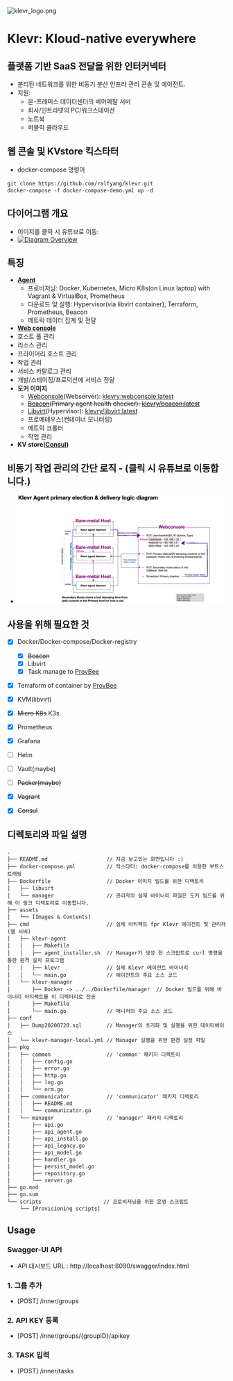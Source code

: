 ![klevr_logo.png](https://raw.githubusercontent.com/Klevry/klevr/master/assets/klevr_logo.png)
# Klevr: Kloud-native everywhere
## 플랫폼 기반 SaaS 전달을 위한 인터커넥터
 * 분리된 네트워크를 위한 비동기 분산 인프라 관리 콘솔 및 에이전트.
 * 지원:
   * 온-프레미스 데이터센터의 베어메탈 서버
   * 회사/인트라넷의 PC/워크스테이션
   * 노트북
   * 퍼블릭 클라우드

## 웹 콘솔 및 KVstore 킥스타터
* docker-compose 명령어
```
git clone https://github.com/ralfyang/klevr.git
docker-compose -f docker-compose-demo.yml up -d
```

## 다이어그램 개요
 * 이미지를 클릭 시 유튜브로 이동:
 * [![Diagram Overview](https://raw.githubusercontent.com/Klevry/klevr/master/assets/Klevr_diagram_overview.png)](https://youtu.be/xLkqm1vEmd0)

## 특징
 * **[Agent](./agent/)**
   * 프로비저닝: Docker, Kubernetes, Micro K8s(on Linux laptop) with Vagrant & VirtualBox, Prometheus 
   * 다운로드 및 실행: Hypervisor(via libvirt container), Terraform, Prometheus, Beacon
   * 메트릭 데이터 집계 및 전달
  * **[Web console](./webconsole/)**
   * 호스트 풀 관리
   * 리소스 관리
   * 프라이머리 호스트 관리 
   * 작업 관리 
   * 서비스 카탈로그 관리
   * 개발/스테이징/프로덕션에 서비스 전달
 * **도커 이미지**
   * [Webconsole](./Dockerfile/klevr_websonsole)(Webserver): [klevry:webconsole:latest](https://hub.docker.com/repository/docker/klevry/webconsole)
   * ~~[Beacon](./Dockerfile/beacon)(Primary agent health checker): [klevry/beacon:latest](https://hub.docker.com/repository/docker/klevry/beacon)~~
   * [Libvirt](./Dockerfile/libvirt)(Hypervisor): [klevry/libvirt:latest](https://hub.docker.com/repository/docker/klevry/libvirt)
   * 프로메테우스(컨테이너 모니터링)
   * 메트릭 크롤러
   * 작업 관리
 * **KV store([Consul](https://github.com/hashicorp/consul))**
   
## 비동기 작업 관리의 간단 로직 - (클릭 시 유튜브로 이동합니다.)
 * [![Primary election of agent](https://raw.githubusercontent.com/Klevry/klevr/master/assets/Klevr_Agent_primary_election_n_delivery_logic.png)](https://www.youtube.com/watch?v=hyMaVsCcgbA&t=2s)


## 사용을 위해 필요한 것
 * [x] Docker/Docker-compose/Docker-registry
   * [x] ~~Beacon~~
   * [x] Libvirt
   * [x] Task manage to [ProvBee](https://github.com/NexClipper/provbee)
 * [x] Terraform of container by [ProvBee](https://github.com/NexClipper/provbee)
 * [x] KVM(libvirt)
 * [x] ~~Micro K8s~~ K3s
 * [x] Prometheus 
 * [x] Grafana
 * [ ] Helm
 * [ ] Vault(maybe)
 * [ ] ~~Packer(maybe)~~
 * [x] ~~Vagrant~~
 * [x] ~~Consul~~ 


## 디렉토리와 파일 설명 
```
.
├── README.md                   // 지금 보고있는 화면입니다 :)
├── docker-compose.yml          // 킥스타터: docker-compose를 이용한 부트스트래핑
├── Dockerfile                  // Docker 이미지 빌드를 위한 디렉토리
│   ├── libvirt
│   └── manager                 // 관리자의 실제 바이너리 파일은 도커 빌드를 위해 이 링크 디렉토리로 이동합니다.
├── assets
│   └── [Images & Contents]
├── cmd                         // 실제 아티팩트 fpr Klevr 에이전트 및 관리자 (웹 서버) 
│   ├── klevr-agent
│   │   ├── Makefile
│   │   ├── agent_installer.sh  // Manager가 생성 한 스크립트로 curl 명령을 통한 원격 설치 프로그램
│   │   ├── klevr               // 실제 Klevr 에이전트 바이너리
│   │   └── main.go             // 에이전트의 주요 소스 코드
│   └── klevr-manager
│       ├── Docker -> ../../Dockerfile/manager  // Docker 빌드를 위해 바이너리 아티팩트를 이 디렉터리로 전송  
│       ├── Makefile
│       └── main.go             // 매니저의 주요 소스 코드
├── conf
│   ├── Dump20200720.sql        // Manager의 초기화 및 실행을 위한 데이터베이스
│   └── klevr-manager-local.yml // Manager 실행을 위한 환경 설정 파일
├── pkg
│   ├── common                  // 'common' 패키지 디렉토리
│   │   ├── config.go
│   │   ├── error.go
│   │   ├── http.go
│   │   ├── log.go
│   │   └── orm.go
│   ├── communicator            // 'communicator' 패키지 디렉토리
│   │   ├── README.md
│   │   └── communicator.go
│   └── manager                 // 'manager' 패키지 디렉토리
│       ├── api.go
│       ├── api_agent.go
│       ├── api_install.go
│       ├── api_legacy.go
│       ├── api_model.go
│       ├── handler.go
│       ├── persist_model.go
│       ├── repository.go
│       └── server.go
├── go.mod
├── go.sum
└── scripts                    // 프로비저닝을 위한 운영 스크립트
    └── [Provisioning scripts]

```

## Usage
### Swagger-UI API
* API 대시보드 URL : http://localhost:8090/swagger/index.html
### 1. 그룹 추가
* [POST] /inner/groups
### 2. API KEY 등록
* [POST] /inner/groups/{groupID}/apikey
### 3. TASK 입력
* [POST] /inner/tasks